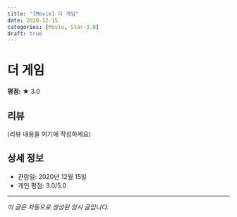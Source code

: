 ```yaml
---
title: "[Movie] 더 게임"
date: 2020-12-15
categories: [Movie, Star-3.0]
draft: true
---
```


# 더 게임

**평점:** ★ 3.0

## 리뷰

(리뷰 내용을 여기에 작성하세요)

## 상세 정보

- 관람일: 2020년 12월 15일
- 개인 평점: 3.0/5.0

---

*이 글은 자동으로 생성된 임시 글입니다.*
